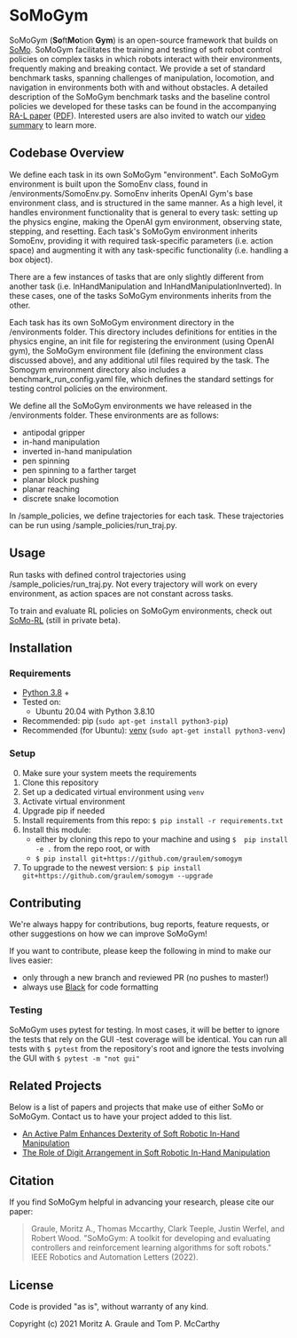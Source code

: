 # SoMoGym

SoMoGym (**So**ft**Mo**tion **Gym**) is an open-source framework that builds on [SoMo](https://github.com/GrauleM/somo). SoMoGym facilitates the training and testing of soft robot control policies on complex tasks in which robots interact with their environments, frequently making and breaking contact. We provide a set of standard benchmark tasks, spanning challenges of manipulation, locomotion, and navigation in environments both with and without obstacles. A detailed description of the SoMoGym benchmark tasks and the baseline control policies we developed for these tasks can be found in the accompanying [RA-L paper](https://ieeexplore.ieee.org/abstract/document/9707663) ([PDF](/publications/somogym.pdf)). Interested users are also invited to watch our [video summary](/media/somogym_supplemental_video.mp4) to learn more.

## Codebase Overview

We define each task in its own SoMoGym "environment". Each SoMoGym environment is built upon the SomoEnv class, found in /environments/SomoEnv.py. SomoEnv inherits OpenAI Gym's base environment class, and is structured in the same manner. As a high level, it handles environment functionality that is general to every task: setting up the physics engine, making the OpenAI gym environment, observing state, stepping, and resetting. Each task's SoMoGym environment inherits SomoEnv, providing it with required task-specific parameters (i.e. action space) and augmenting it with any task-specific functionality (i.e. handling a box object).

There are a few instances of tasks that are only slightly different from another task (i.e. InHandManipulation and InHandManipulationInverted). In these cases, one of the tasks SoMoGym environments inherits from the other.

Each task has its own SoMoGym environment directory in the /environments folder. This directory includes definitions for entities in the physics engine, an init file for registering the environment (using OpenAI gym), the SoMoGym environment file (defining the environment class discussed above), and any additional util files required by the task. The Somogym environment directory also includes a benchmark_run_config.yaml file, which defines the standard settings for testing control policies on the environment.

We define all the SoMoGym environments we have released in the /environments folder. These environments are as follows:

- antipodal gripper
- in-hand manipulation
- inverted in-hand manipulation
- pen spinning
- pen spinning to a farther target
- planar block pushing
- planar reaching
- discrete snake locomotion


In /sample_policies, we define trajectories for each task. These trajectories can be run using /sample_policies/run_traj.py.

## Usage 

Run tasks with defined control trajectories using /sample_policies/run_traj.py. Not every trajectory will work on every environment, as action spaces are not constant across tasks. 

To train and evaluate RL policies on SoMoGym environments, check out [SoMo-RL](https://github.com/GrauleM/somo-rl/) (still in private beta).


## Installation
### Requirements
- [Python 3.8](https://www.python.org/downloads/release/python-3810/) +
- Tested on:
	- Ubuntu 20.04 with Python 3.8.10
- Recommended: pip (`sudo apt-get install python3-pip`) 
- Recommended (for Ubuntu): [venv](https://docs.python.org/3/library/venv.html) (`sudo apt-get install python3-venv`)

### Setup
0. Make sure your system meets the requirements
1. Clone this repository
2. Set up a dedicated virtual environment using `venv`
3. Activate virtual environment 
4. Upgrade pip if needed
5. Install requirements from this repo: `$ pip install -r requirements.txt`
6. Install this module:
    - either by cloning this repo to your machine and using `$  pip install -e .` from the repo root, or with
    - `$ pip install git+https://github.com/graulem/somogym`
7. To upgrade to the newest version: `$ pip install git+https://github.com/graulem/somogym --upgrade`


## Contributing

We're always happy for contributions, bug reports, feature requests, or other suggestions on how we can improve SoMoGym!

If you want to contribute, please keep the following in mind to make our lives easier:
- only through a new branch and reviewed PR (no pushes to master!)
- always use [Black](https://pypi.org/project/black/) for code formatting

### Testing
SoMoGym uses pytest for testing. In most cases, it will be better to ignore the tests that rely on the GUI -test coverage will be identical. You can run all tests with `$ pytest` from the repository's root and ignore the tests involving the GUI with `$ pytest -m "not gui"`

## Related Projects
Below is a list of papers and projects that make use of either SoMo or SoMoGym. Contact us to have your project added to this list.

- [An Active Palm Enhances Dexterity of Soft Robotic In-Hand Manipulation](https://ieeexplore.ieee.org/abstract/document/9562049)
- [The Role of Digit Arrangement in Soft Robotic In-Hand Manipulation](https://ieeexplore.ieee.org/abstract/document/9636188)


## Citation
If you find SoMoGym helpful in advancing your research, please cite our paper: 

> Graule, Moritz A., Thomas Mccarthy, Clark Teeple, Justin Werfel, and Robert Wood. "SoMoGym: A toolkit for developing and evaluating controllers and reinforcement learning algorithms for soft robots." IEEE Robotics and Automation Letters (2022).

## License
Code is provided "as is", without warranty of any kind. 

Copyright (c) 2021 Moritz A. Graule and Tom P. McCarthy 